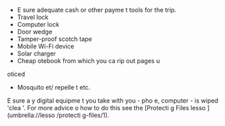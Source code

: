 [Title]: # (Оборудование)
[Order]: # (5)

*   E
sure adequate cash or other payme
t tools for the trip.
*   Travel lock
*   Computer lock
*   Door wedge
*   Tamper-proof scotch tape
*   Mobile Wi-Fi device
*   Solar charger
*   Cheap 
otebook from which you ca
 rip out pages u

oticed
*   Mosquito 
et/ repelle
t etc.

E
sure a
y digital equipme
t you take with you - pho
e, computer - is wiped 'clea
'. For more advice o
 how to do this see the [Protecti
g Files lesso
](umbrella://lesso
/protecti
g-files/1).